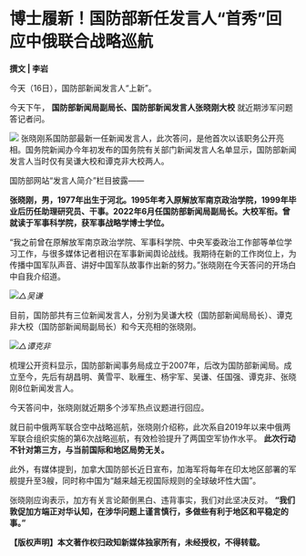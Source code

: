 

# 博士履新！国防部新任发言人“首秀”回应中俄联合战略巡航

**撰文 | 李岩**

今天（16日），国防部新闻发言人“上新”。

今天下午， **国防部新闻局副局长、国防部新闻发言人张晓刚大校** 就近期涉军问题答记者问。

![](https://inews.gtimg.com/news_bt/OG1NXiPBlqJ-QcsJbk5TiQG8fF0_3qbBosV_3kQOqmFPkAA/1000)
张晓刚系国防部最新一任新闻发言人，此次答问，是他首次以该职务公开亮相。国务院新闻办今年初发布的国务院有关部门新闻发言人名单显示，国防部新闻发言人当时仅有吴谦大校和谭克非大校两人。

国防部网站“发言人简介”栏目披露——

**张晓刚，男，1977年出生于河北。1995年考入原解放军南京政治学院，1999年毕业后历任助理研究员、干事。2022年6月任国防部新闻局副局长。大校军衔。曾就读于军事科学院，获军事战略学博士学位。**

“我之前曾在原解放军南京政治学院、军事科学院、中央军委政治工作部等单位学习工作，与很多媒体记者相识在军事新闻舆论战线。我期待在新的工作岗位上，为传播中国军队声音、讲好中国军队故事作出新的努力。”张晓刚在今天答问的开场白中自我介绍道。

![](https://inews.gtimg.com/news_bt/OqY3ch8qCgklQZhH9YLTsi45nsU3L504rGZ0ox6UXPemcAA/1000)_△吴谦_

目前，国防部共有三位新闻发言人，分别为吴谦大校（国防部新闻局局长）、谭克非大校（国防部新闻局副局长）和今天亮相的张晓刚。

![](https://inews.gtimg.com/news_bt/Oc14nYWqk97xAOPk-drX2fRGd0gbhKpZBV3seOdC3MH_wAA/1000)_△谭克非_

梳理公开资料显示，国防部新闻事务局成立于2007年，后改为国防部新闻局。成立至今，先后有胡昌明、黄雪平、耿雁生、杨宇军、吴谦、任国强、谭克非、张晓刚8位新闻发言人。

今天答问中，张晓刚就近期多个涉军热点议题进行回应。

就日前中俄两军联合空中战略巡航，张晓刚介绍称，此次系自2019年以来中俄两军联合组织实施的第6次战略巡航，有效检验提升了两国空军协作水平。
**此次行动不针对第三方，与当前国际和地区局势无关。**

此外，有媒体提到，加拿大国防部长近日宣布，加海军将每年在印太地区部署的军舰提升至3艘，同时称中国为“越来越无视国际规则的全球破坏性大国”。

张晓刚应询表示，加方有关言论颠倒黑白、违背事实，我们对此坚决反对。
**“我们敦促加方端正对华认知，在涉华问题上谨言慎行，多做些有利于地区和平稳定的事。”**

**【版权声明】本文著作权归政知新媒体独家所有，未经授权，不得转载。**

